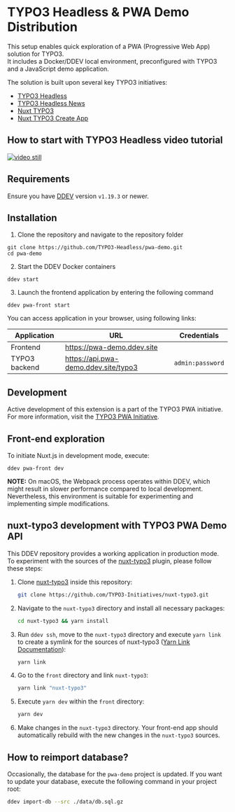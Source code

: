 # TYPO3 Headless & PWA Demo Distribution

This setup enables quick exploration of a PWA (Progressive Web App) solution for TYPO3.\
It includes a Docker/DDEV local environment, preconfigured with TYPO3 and a JavaScript demo application.

The solution is built upon several key TYPO3 initiatives:

- [TYPO3 Headless](https://github.com/TYPO3-Headless/headless)
- [TYPO3 Headless News](https://github.com/TYPO3-Headless/headless_news)
- [Nuxt TYPO3](https://github.com/TYPO3-Headless/nuxt-typo3)
- [Nuxt TYPO3 Create App](https://github.com/TYPO3-Headless/create-nuxt-typo3)

## How to start with TYPO3 Headless video tutorial
[![video still](https://i.ytimg.com/vi/7MOwugAyHkY/hq720.jpg)](https://www.youtube.com/watch?v=7MOwugAyHkY)

## Requirements

Ensure you have [DDEV](https://ddev.readthedocs.io/en/stable/) version `v1.19.3` or newer.

## Installation

1) Clone the repository and navigate to the repository folder

```
git clone https://github.com/TYPO3-Headless/pwa-demo.git
cd pwa-demo
```

2) Start the DDEV Docker containers

```
ddev start
```

3) Launch the frontend application by entering the following command

```
ddev pwa-front start
```

You can access application in your browser, using following links:

| Application | URL | Credentials |
| --- | --- |----------------------|
| Frontend | https://pwa-demo.ddev.site |                      |
| TYPO3 backend | https://api.pwa-demo.ddev.site/typo3 | ```admin:password``` |

## Development

Active development of this extension is a part of the TYPO3 PWA initiative. For more information, visit the [TYPO3 PWA Initiative](https://typo3.org/community/teams/typo3-development/initiatives/pwa/).

## Front-end exploration

To initiate Nuxt.js in development mode, execute:

```
ddev pwa-front dev
```

**NOTE:** On macOS, the Webpack process operates within DDEV, which might result in slower performance compared to local development.
Nevertheless, this environment is suitable for experimenting and implementing simple modifications.

## nuxt-typo3 development with TYPO3 PWA Demo API

This DDEV repository provides a working application in production mode.\
To experiment with the sources of the [nuxt-typo3](https://github.com/TYPO3-Initiatives/nuxt-typo3) plugin, please follow these steps:

1. Clone [nuxt-typo3](https://github.com/TYPO3-Initiatives/nuxt-typo3) inside this repository:

   ```bash
   git clone https://github.com/TYPO3-Initiatives/nuxt-typo3.git
   ```

2. Navigate to the `nuxt-typo3` directory and install all necessary packages:

    ```bash
    cd nuxt-typo3 && yarn install
    ```

3. Run `ddev ssh`, move to the `nuxt-typo3` directory and execute `yarn link` to create a symlink for the sources of nuxt-typo3 ([Yarn Link Documentation](https://classic.yarnpkg.com/en/docs/cli/link/)):

    ```bash
    yarn link
    ```

4. Go to the `front` directory and link `nuxt-typo3`:

    ```bash
    yarn link "nuxt-typo3"
    ```

5. Execute `yarn dev` within the `front` directory:

    ```bash
    yarn dev
    ```

6. Make changes in the `nuxt-typo3` directory. Your front-end app should automatically rebuild with the new changes in the `nuxt-typo3` sources.

## How to reimport database?

Occasionally, the database for the `pwa-demo` project is updated. If you want to update your database, execute the following command in your project root:

```bash
ddev import-db --src ./data/db.sql.gz
```
